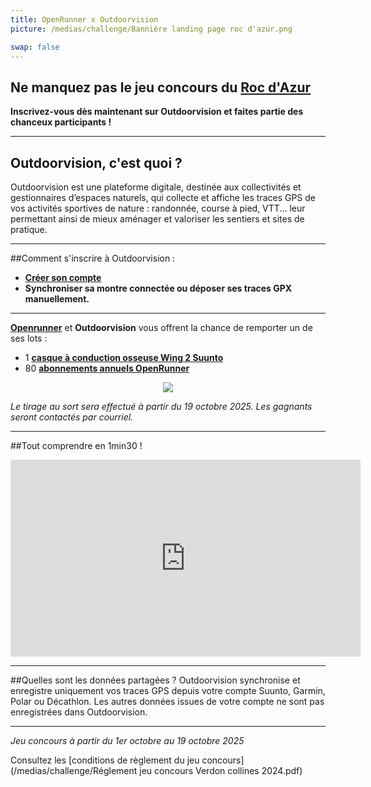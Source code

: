 ```yaml
---
title: OpenRunner x Outdoorvision
picture: /medias/challenge/Bannière landing page roc d'azur.png

swap: false
---
```


 
## Ne manquez pas le jeu concours du [Roc d'Azur](https://www.rocazur.com/fr)
 
**Inscrivez-vous dès maintenant sur Outdoorvision et faites partie des chanceux participants !**


---

## Outdoorvision, c'est quoi ?
 
Outdoorvision est une plateforme digitale, destinée aux collectivités et gestionnaires d’espaces naturels, qui collecte et affiche les traces GPS de vos activités sportives de nature : randonnée, course à pied, VTT... leur permettant ainsi de mieux aménager et valoriser les sentiers et sites de pratique.

---

##Comment s'inscrire à Outdoorvision :
- **[Créer son compte](https://staging-auth.outdoorvision.fr/auth/realms/PRNSN/protocol/openid-connect/registrations?client_id=back1-outdoorgeovision-prnsn&response_type=code&redirect_uri=https://staging-back.outdoorvision.fr/auth/done/&scope=openid)**
- **Synchroniser sa montre connectée ou déposer ses traces GPX manuellement.**
  
<participate></participate>

---

**[Openrunner](https://www.openrunner.com/)** et **Outdoorvision** vous offrent la chance de remporter un de ses lots : 

- 1 **[casque à conduction osseuse Wing 2 Suunto](https://www.suunto.com/fr-fr/Produits/casque-audio/suunto-wing-2/suunto-wing-2-black/)**
- 80 **[abonnements annuels OpenRunner](https://www.openrunner.com/explorer-offer)**
  
<p align="center">

  <img src="/medias/challenge/banniere_lots_rocdazur2025.png">

</p>

*Le tirage au sort sera effectué à partir du 19 octobre 2025. Les gagnants seront contactés par courriel.*

------

##Tout comprendre en 1min30 !
<p align="center">
<iframe width="560" height="315" src="https://www.youtube.com/embed/fMkJ--vPamA?si=SxuhFIjWeJ6jFW_b" title="YouTube video player" title="YouTube video player" frameborder="0" allow="accelerometer; autoplay; clipboard-write; encrypted-media; gyroscope; picture-in-picture" allowfullscreen></iframe>
</p>


---

##Quelles sont les données partagées ?
Outdoorvision synchronise et enregistre uniquement vos traces GPS depuis votre compte Suunto, Garmin, Polar ou Décathlon. Les autres données issues de votre compte ne sont pas enregistrées dans Outdoorvision.

---

*Jeu concours à partir du 1er octobre au 19 octobre 2025* 

Consultez les [conditions de règlement du jeu concours](/medias/challenge/Réglement jeu concours Verdon collines 2024.pdf)
<p></p>



